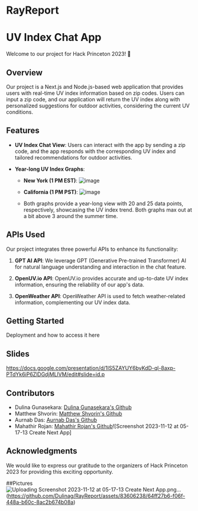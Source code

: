 # RayReport
# UV Index Chat App

Welcome to our project for Hack Princeton 2023! 🚀

## Overview

Our project is a Next.js and Node.js-based web application that provides users with real-time UV index information based on zip codes. Users can input a zip code, and our application will return the UV index along with personalized suggestions for outdoor activities, considering the current UV conditions.

## Features

- **UV Index Chat View**: Users can interact with the app by sending a zip code, and the app responds with the corresponding UV index and tailored recommendations for outdoor activities.

- **Year-long UV Index Graphs**:
  - **New York (1 PM EST)**: ![image](https://github.com/Dulinag/RayReport/assets/71457948/3d243458-6e52-4f9b-9971-64742eaef326)
  - **California (1 PM PST)**: ![image](https://github.com/Dulinag/RayReport/assets/71457948/93b2a7a5-89cc-4280-b9f2-7fae64eddede)

  - Both graphs provide a year-long view with 20 and 25 data points, respectively, showcasing the UV index trend. Both graphs max out at a bit above 3 around the summer time.

## APIs Used

Our project integrates three powerful APIs to enhance its functionality:

1. **GPT AI API**: We leverage GPT (Generative Pre-trained Transformer) AI for natural language understanding and interaction in the chat feature.

2. **OpenUV.io API**: OpenUV.io provides accurate and up-to-date UV index information, ensuring the reliability of our app's data.

3. **OpenWeather API**: OpenWeather API is used to fetch weather-related information, complementing our UV index data.

## Getting Started

Deployment and how to access it here

## Slides

https://docs.google.com/presentation/d/1lS5ZAYUY6byKdD-ql-8axp-PTdYk6iP6ZlDGdjMLlVM/edit#slide=id.p

## Contributors

- Dulina Gunasekara: [Dulina Gunasekara's Github](https://github.com/Dulinag)
- Matthew Shvorin: [Matthew Shvorin's Github](https://github.com/mshvorin)
- Aurnab Das: [Aurnab Das's Github](https://github.com/aurnabdas)
- Mahathir Rojan: [Mahathir Rojan's Github](https://github.com/mahathirrojan)![Screenshot 2023-11-12 at 05-17-13 Create Next App]


## Acknowledgments

We would like to express our gratitude to the organizers of Hack Princeton 2023 for providing this exciting opportunity.


##Pictures
![Uploading Screenshot 2023-11-12 at 05-17-13 Create Next App.png…]()
(https://github.com/Dulinag/RayReport/assets/83606238/64ff27b6-f06f-448a-b60c-8ac2b674b08a)


